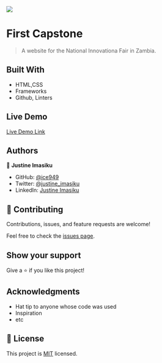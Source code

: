 ![](https://img.shields.io/badge/Microverse-blueviolet)

# First Capstone

> A website for the National Innovationa Fair in Zambia.


## Built With

- HTML,CSS
- Frameworks
- Github, Linters


## Live Demo

[Live Demo Link](https://ice949.github.io/First-Capstone/)


## Authors

👤 **Justine Imasiku**

- GitHub: [@ice949](https://github.com/ice949)
- Twitter: [@justine_imasiku](https://twitter.com/justine_imasiku )
- LinkedIn: [Justine Imasiku](https://www.linkedin.com/in/justine-imasiku-7a25881a5/)

## 🤝 Contributing

Contributions, issues, and feature requests are welcome!

Feel free to check the [issues page](../../issues/).

## Show your support

Give a ⭐️ if you like this project!

## Acknowledgments

- Hat tip to anyone whose code was used
- Inspiration
- etc

## 📝 License

This project is [MIT](./MIT.md) licensed.
